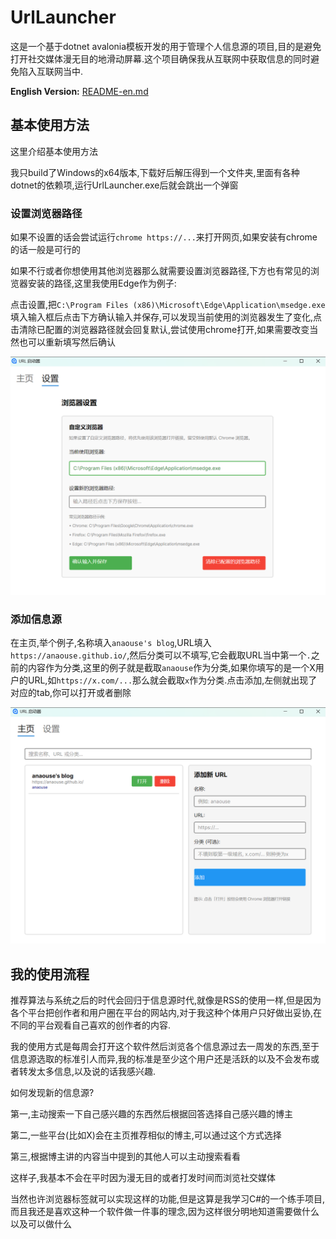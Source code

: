 # UrlLauncher

这是一个基于dotnet avalonia模板开发的用于管理个人信息源的项目,目的是避免打开社交媒体漫无目的地滑动屏幕.这个项目确保我从互联网中获取信息的同时避免陷入互联网当中.

**English Version:** [README-en.md](./README-en.md)

## 基本使用方法

这里介绍基本使用方法

我只build了Windows的x64版本,下载好后解压得到一个文件夹,里面有各种dotnet的依赖项,运行UrlLauncher.exe后就会跳出一个弹窗

### 设置浏览器路径

如果不设置的话会尝试运行`chrome https://...`来打开网页,如果安装有chrome的话一般是可行的

如果不行或者你想使用其他浏览器那么就需要设置浏览器路径,下方也有常见的浏览器安装的路径,这里我使用Edge作为例子:

点击设置,把`C:\Program Files (x86)\Microsoft\Edge\Application\msedge.exe`填入输入框后点击下方确认输入并保存,可以发现当前使用的浏览器发生了变化,点击清除已配置的浏览器路径就会回复默认,尝试使用chrome打开,如果需要改变当然也可以重新填写然后确认

![](image/README1.png)

### 添加信息源

在主页,举个例子,名称填入`anaouse's blog`,URL填入`https://anaouse.github.io/`,然后分类可以不填写,它会截取URL当中第一个`.`之前的内容作为分类,这里的例子就是截取`anaouse`作为分类,如果你填写的是一个X用户的URL,如`https://x.com/...`那么就会截取`x`作为分类.点击添加,左侧就出现了对应的tab,你可以打开或者删除

![](image/README0.png)

## 我的使用流程

推荐算法与系统之后的时代会回归于信息源时代,就像是RSS的使用一样,但是因为各个平台把创作者和用户圈在平台的网站内,对于我这种个体用户只好做出妥协,在不同的平台观看自己喜欢的创作者的内容.

我的使用方式是每周会打开这个软件然后浏览各个信息源过去一周发的东西,至于信息源选取的标准引人而异,我的标准是至少这个用户还是活跃的以及不会发布或者转发太多信息,以及说的话我感兴趣.

如何发现新的信息源?

第一,主动搜索一下自己感兴趣的东西然后根据回答选择自己感兴趣的博主

第二,一些平台(比如X)会在主页推荐相似的博主,可以通过这个方式选择

第三,根据博主讲的内容当中提到的其他人可以主动搜索看看

这样子,我基本不会在平时因为漫无目的或者打发时间而浏览社交媒体

当然也许浏览器标签就可以实现这样的功能,但是这算是我学习C#的一个练手项目,而且我还是喜欢这种一个软件做一件事的理念,因为这样很分明地知道需要做什么以及可以做什么

